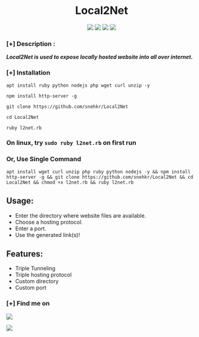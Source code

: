 <h1 align="center">Local2Net</h1>

<p align="center">
   <img src="https://img.shields.io/badge/Author-snehkr-magenta?style=flat-square">
   <img src="https://img.shields.io/badge/Open%20Source-Yes-orange?style=flat-square">
   <img src="https://img.shields.io/badge/Maintained-Yes-cyan?style=flat-square">
   <img src="https://img.shields.io/badge/Written%20In-Ruby-blue?style=flat-square">
</p>

### [+] Description :
***Local2Net is used to expose locally hosted website into all over internet.***

### [+] Installation

```
apt install ruby python nodejs php wget curl unzip -y
```

```
npm install http-server -g
```

```
git clone https://github.com/snehkr/Local2Net
```

```
cd Local2Net
```

```
ruby l2net.rb
```

### On linux, try `sudo ruby l2net.rb` on first run

### Or, Use Single Command

```
apt install wget curl unzip php ruby python nodejs -y && npm install http-server -g && git clone https://github.com/snehkr/Local2Net && cd Local2Net && chmod +x l2net.rb && ruby l2net.rb
```

<!-- ### Preview:

<img src="https://github.com/snehkr/Local2Net/raw/main/main.jpg"> -->

## Usage:

 - Enter the directory where website files are available.
 - Choose a hosting protocol.
 - Enter a port.
 - Use the generated link(s)!

## Features:
 - Triple Tunneling
 - Triple hosting protocol
 - Custom directory
 - Custom port

### [+] Find me on 
<a href="mailto://snehkr.official@gmail.com" target="_blank"><img src="https://img.shields.io/badge/Email-snehkrkrd@gmail.com-blue?style=for-the-badge&logo=gmail"></a>

<a href="https://t.me/snehkr" target="_blank"><img src="https://img.shields.io/badge/Messenger-snehkr-blue?style=for-the-badge&logo=messenger"></a>
